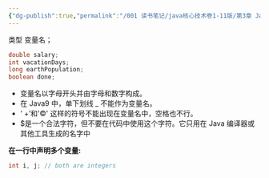 ```yaml
---
{"dg-publish":true,"permalink":"/001 读书笔记/java核心技术卷1-11版/第3章 Java的基本程序设计结构/3.4 变量和常量/3.4.1 声明变量/","dgPassFrontmatter":true,"created":"2024-04-11T17:27:52.255+08:00","updated":"2024-06-01T10:42:46.742+08:00"}
---
```


类型  变量名；

```java
double salary;
int vacationDays;
long earthPopulation; 
boolean done;
```

- 变量名以字母开头并由字母和数字构成。
- 在 Java9 中，单下划线 _ 不能作为变量名。
- ‘ +’和'©' 这样的符号不能出现在变量名中，空格也不行。
- $是一个合法字符，但不要在代码中使用这个字符。它只用在 Java 编译器或其他工具生成的名字中

**在一行中声明多个变量:**

```java
int i, j; // both are integers
```